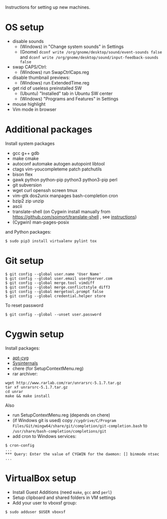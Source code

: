Instructions for setting up new machines.

# OS setup

* disable sounds
  * (Windows) in "Change system sounds" in Settings
  * (Gnome) `dconf write /org/gnome/desktop/sound/event-sounds false` and `dconf write /org/gnome/desktop/sound/input-feedback-sounds false`
* swap CAPS/Ctrl:
  * (Windows) run SwapCtrlCaps.reg
* disable thumbnail previews:
  * (Windows) run ExtendedTime.reg
* get rid of useless preinstalled SW
  * (Ubuntu) "Installed" tab in Ubuntu SW center
  * (Windows) "Programs and Features" in Settings
* mouse highlight
* Vim mode in browser

# Additional packages

Install system packages
* gcc g++ gdb
* make cmake
* autoconf automake autogen autopoint libtool
* ctags vim-youcompleteme patch patchutils
* bison flex
* gawk python python-pip python3 python3-pip perl
* git subversion
* wget curl openssh screen tmux
* vim-gtk dos2unix manpages bash-completion cron
* bzip2 zip unzip
* ascii
* translate-shell (on Cygwin install manually from https://github.com/soimort/translate-shell , see [instructions](https://www.ostechnix.com/use-google-translate-commandline-linux))
* (Cygwin) man-pages-posix

and Python packages:
```
$ sudo pip3 install virtualenv pylint tox
```

# Git setup

```
$ git config --global user.name 'User Name'
$ git config --global user.email user@server.com
$ git config --global merge.tool vimdiff
$ git config --global merge.conflictstyle diff3
$ git config --global mergetool.prompt false
$ git config --global credential.helper store
```

To reset password
```
$ git config --global --unset user.password
```

# Cygwin setup

Install packages:
* [apt-cyg](https://github.com/transcode-open/apt-cyg)
* [Sysinternals](https://docs.microsoft.com/en-us/sysinternals)
* chere (for SetupContextMenu.reg)
* rar archiver:
```
wget http://www.rarlab.com/rar/unrarsrc-5.1.7.tar.gz
tar xf unrarsrc-5.1.7.tar.gz
cd unrar
make && make install
```

Also
* run SetupContextMenu.reg (depends on chere)
* (if Windows git is used) copy `/cygdrive/C/Program Files/Git/mingw64/share/git/completion/git-completion.bash` to `/usr/share/bash-completion/completions/git`
* add cron to Windows services:
```
$ cron-config
...
*** Query: Enter the value of CYGWIN for the daemon: [] binmode ntsec
...
```

# VirtualBox setup

* Install Guest Additions (need `make`, `gcc` and `perl`)
* Setup clipboard and shared folders in VM settings
* Add your user to vboxsf group:
```
$ sudo adduser $USER vboxsf
```

